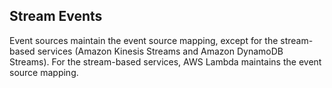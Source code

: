 ## Stream Events

Event sources maintain the event source mapping, except for the stream-based 
services (Amazon Kinesis Streams and Amazon DynamoDB Streams). 
For the stream-based services, AWS Lambda maintains the event source mapping.
